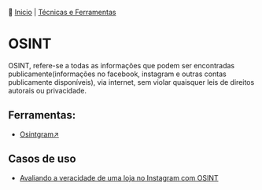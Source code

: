 👾 [Inicio](https://rayanepimentel.github.io/InfoSec-iniciante/) | [Técnicas e Ferramentas](https://rayanepimentel.github.io/InfoSec-iniciante/site/ferramentas/ferramentas.html)

# OSINT

OSINT, refere-se a todas as informações que podem ser encontradas publicamente(informações no facebook, instagram e outras contas publicamente disponíveis), via internet, sem violar quaisquer leis de direitos autorais ou privacidade.

## Ferramentas:
- [Osintgram↗](https://rayanepimentel.github.io/InfoSec-iniciante/site/ferramentas/osint/osintgram.html)

## Casos de uso

- [Avaliando a veracidade de uma loja no Instagram com OSINT](lojafalsa.md)